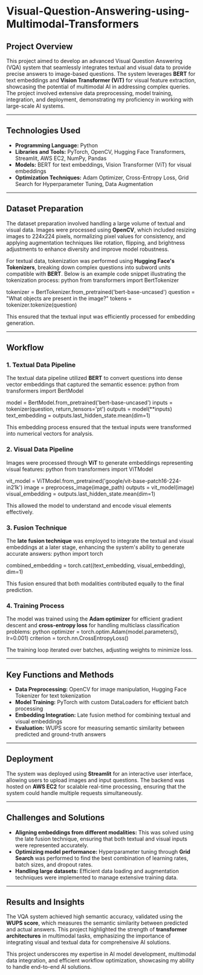 # Visual-Question-Answering-using-Multimodal-Transformers


## Project Overview
This project aimed to develop an advanced Visual Question Answering (VQA) system that seamlessly integrates textual and visual data to provide precise answers to image-based questions. The system leverages **BERT** for text embeddings and **Vision Transformer (ViT)** for visual feature extraction, showcasing the potential of multimodal AI in addressing complex queries. The project involved extensive data preprocessing, model training, integration, and deployment, demonstrating my proficiency in working with large-scale AI systems.

---

## Technologies Used
- **Programming Language:** Python  
- **Libraries and Tools:** PyTorch, OpenCV, Hugging Face Transformers, Streamlit, AWS EC2, NumPy, Pandas  
- **Models:** BERT for text embeddings, Vision Transformer (ViT) for visual embeddings  
- **Optimization Techniques:** Adam Optimizer, Cross-Entropy Loss, Grid Search for Hyperparameter Tuning, Data Augmentation  

---

## Dataset Preparation
The dataset preparation involved handling a large volume of textual and visual data. Images were processed using **OpenCV**, which included resizing images to 224x224 pixels, normalizing pixel values for consistency, and applying augmentation techniques like rotation, flipping, and brightness adjustments to enhance diversity and improve model robustness.

For textual data, tokenization was performed using **Hugging Face's Tokenizers**, breaking down complex questions into subword units compatible with **BERT**. Below is an example code snippet illustrating the tokenization process:
python
from transformers import BertTokenizer

tokenizer = BertTokenizer.from_pretrained('bert-base-uncased')
question = "What objects are present in the image?"
tokens = tokenizer.tokenize(question)

This ensured that the textual input was efficiently processed for embedding generation.

---

## Workflow
### 1. Textual Data Pipeline
The textual data pipeline utilized **BERT** to convert questions into dense vector embeddings that captured the semantic essence:
python
from transformers import BertModel

model = BertModel.from_pretrained('bert-base-uncased')
inputs = tokenizer(question, return_tensors='pt')
outputs = model(**inputs)
text_embedding = outputs.last_hidden_state.mean(dim=1)

This embedding process ensured that the textual inputs were transformed into numerical vectors for analysis.

### 2. Visual Data Pipeline
Images were processed through **ViT** to generate embeddings representing visual features:
python
from transformers import ViTModel

vit_model = ViTModel.from_pretrained('google/vit-base-patch16-224-in21k')
image = preprocess_image(image_path)
outputs = vit_model(image)
visual_embedding = outputs.last_hidden_state.mean(dim=1)

This allowed the model to understand and encode visual elements effectively.

### 3. Fusion Technique
The **late fusion technique** was employed to integrate the textual and visual embeddings at a later stage, enhancing the system's ability to generate accurate answers:
python
import torch

combined_embedding = torch.cat((text_embedding, visual_embedding), dim=1)

This fusion ensured that both modalities contributed equally to the final prediction.

### 4. Training Process
The model was trained using the **Adam optimizer** for efficient gradient descent and **cross-entropy loss** for handling multiclass classification problems:
python
optimizer = torch.optim.Adam(model.parameters(), lr=0.001)
criterion = torch.nn.CrossEntropyLoss()

The training loop iterated over batches, adjusting weights to minimize loss.

---

## Key Functions and Methods
- **Data Preprocessing:** OpenCV for image manipulation, Hugging Face Tokenizer for text tokenization  
- **Model Training:** PyTorch with custom DataLoaders for efficient batch processing  
- **Embedding Integration:** Late fusion method for combining textual and visual embeddings  
- **Evaluation:** WUPS score for measuring semantic similarity between predicted and ground-truth answers  

---

## Deployment
The system was deployed using **Streamlit** for an interactive user interface, allowing users to upload images and input questions. The backend was hosted on **AWS EC2** for scalable real-time processing, ensuring that the system could handle multiple requests simultaneously.

---

## Challenges and Solutions
- **Aligning embeddings from different modalities:** This was solved using the late fusion technique, ensuring that both textual and visual inputs were represented accurately.  
- **Optimizing model performance:** Hyperparameter tuning through **Grid Search** was performed to find the best combination of learning rates, batch sizes, and dropout rates.  
- **Handling large datasets:** Efficient data loading and augmentation techniques were implemented to manage extensive training data.

---

## Results and Insights
The VQA system achieved high semantic accuracy, validated using the **WUPS score**, which measures the semantic similarity between predicted and actual answers. This project highlighted the strength of **transformer architectures** in multimodal tasks, emphasizing the importance of integrating visual and textual data for comprehensive AI solutions.

This project underscores my expertise in AI model development, multimodal data integration, and efficient workflow optimization, showcasing my ability to handle end-to-end AI solutions. 

